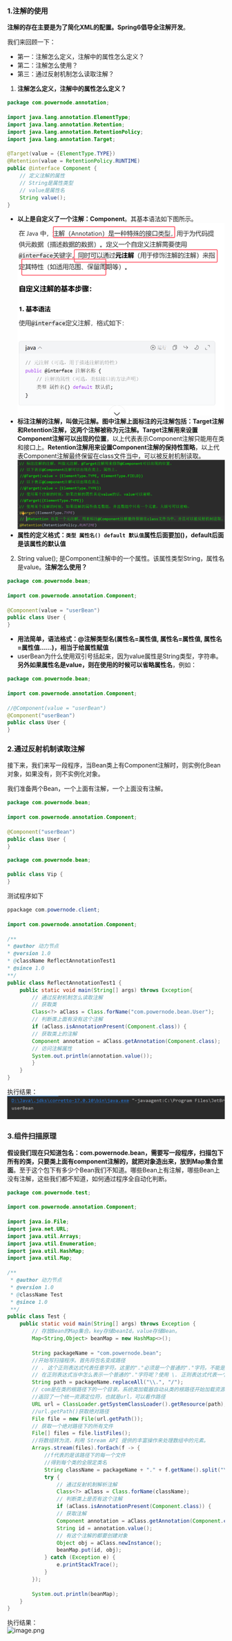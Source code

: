 ### 1.注解的使用

**注解的存在主要是为了简化XML的配置。Spring6倡导全注解开发**。

我们来回顾一下：  
- 第一：注解怎么定义，注解中的属性怎么定义？
- 第二：注解怎么使用？
- 第三：通过反射机制怎么读取注解？

1. **注解怎么定义，注解中的属性怎么定义？**
```java
package com.powernode.annotation;

import java.lang.annotation.ElementType;
import java.lang.annotation.Retention;
import java.lang.annotation.RetentionPolicy;
import java.lang.annotation.Target;

@Target(value = {ElementType.TYPE})
@Retention(value = RetentionPolicy.RUNTIME)
public @interface Component {
	// 定义注解的属性  
	// String是属性类型  
	// value是属性名
    String value();
}
```
* **以上是自定义了一个注解：Component**。其基本语法如下图所示。  
	![](assets/01回顾注解/file-20250726181647558.png)
* **标注注解的注解，叫做元注解。图中注解上面标注的元注解包括：Target注解和Retention注解，这两个注解被称为元注解。Target注解用来设置Component注解可以出现的位置**，以上代表表示Component注解只能用在类和接口上。**Retention注解用来设置Component注解的保持性策略**，以上代表Component注解最终保留在class文件当中，可以被反射机制读取。  
	![](assets/01回顾注解/file-20250726181240547.png)
* **属性的定义格式：``类型 属性名() default 默认值``属性后面要加()，default后面是该属性的默认值**


2. String value(); 是Component注解中的一个属性。该属性类型String，属性名是value。**注解怎么使用？**
```java
package com.powernode.bean;

import com.powernode.annotation.Component;

@Component(value = "userBean")
public class User {
}

```
* **用法简单，语法格式：@注解类型名(属性名=属性值, 属性名=属性值, 属性名=属性值......)，相当于给属性赋值**
* userBean为什么使用双引号括起来，因为value属性是String类型，字符串。**另外如果属性名是value，则在使用的时候可以省略属性名**，例如：
```java
package com.powernode.bean;

import com.powernode.annotation.Component;

//@Component(value = "userBean")
@Component("userBean")
public class User {
}

```


### 2.通过反射机制读取注解

接下来，我们来写一段程序，当Bean类上有Component注解时，则实例化Bean对象，如果没有，则不实例化对象。

我们准备两个Bean，一个上面有注解，一个上面没有注解。
```java
package com.powernode.bean;

import com.powernode.annotation.Component;

@Component("userBean")
public class User {
}
```
```java
package com.powernode.bean;

public class Vip {
}
```
 测试程序如下
```java
ppackage com.powernode.client;  
  
import com.powernode.annotation.Component;  
  
/**  
* @author 动力节点  
* @version 1.0  
* @className ReflectAnnotationTest1  
* @since 1.0  
**/  
public class ReflectAnnotationTest1 {  
	public static void main(String[] args) throws Exception{  
		// 通过反射机制怎么读取注解  
		// 获取类  
		Class<?> aClass = Class.forName("com.powernode.bean.User");  
		// 判断类上面有没有这个注解  
		if (aClass.isAnnotationPresent(Component.class)) {  
		// 获取类上的注解  
		Component annotation = aClass.getAnnotation(Component.class);  
		// 访问注解属性  
		System.out.println(annotation.value());  
		}  
	}  
}
```
执行结果：    
![](assets/01回顾注解/file-20250726183322511.png)


### 3.组件扫描原理

**假设我们现在只知道包名：com.powernode.bean，需要写一段程序，扫描包下所有的类，只要类上面有component注解的，就把对象造出来，放到Map集合里面**。至于这个包下有多少个Bean我们不知道。哪些Bean上有注解，哪些Bean上没有注解，这些我们都不知道，如何通过程序全自动化判断。
```java
package com.powernode.test;

import com.powernode.annotation.Component;

import java.io.File;
import java.net.URL;
import java.util.Arrays;
import java.util.Enumeration;
import java.util.HashMap;
import java.util.Map;

/**
 * @author 动力节点
 * @version 1.0
 * @className Test
 * @since 1.0
 **/
public class Test {
    public static void main(String[] args) throws Exception {
        // 存放Bean的Map集合。key存储beanId。value存储Bean。
        Map<String,Object> beanMap = new HashMap<>();

        String packageName = "com.powernode.bean";
        //开始写扫描程序。首先将包名变成路径  
		// . 这个正则表达式代表任意字符。这里的"."必须是一个普通的"."字符。不能是正则表达式中的"."  
		// 在正则表达式当中怎么表示一个普通的"."字符呢？使用 \. 正则表达式代表一个普通的 . 字符。
        String path = packageName.replaceAll("\\.", "/");
        // com是在类的根路径下的一个目录。系统类加载器自动从类的根路径开始加载资源
        //返回了一个统一资源定位符，也就是url，可以看作路径
        URL url = ClassLoader.getSystemClassLoader().getResource(path);
        //url.getPath()获取绝对路径
        File file = new File(url.getPath());
        // 获取一个绝对路径下的所有文件
        File[] files = file.listFiles();
        //将数组转为流，利用 Stream API 提供的丰富操作来处理数组中的元素。
        Arrays.stream(files).forEach(f -> {
	        //f代表的是该路径下的每一个文件
	        //得到每个类的全限定类名
            String className = packageName + "." + f.getName().split("\\.")[0];
            try {
                // 通过反射机制解析注解  
				Class<?> aClass = Class.forName(className);  
				// 判断类上是否有这个注解  
				if (aClass.isAnnotationPresent(Component.class)) {  
				// 获取注解  
				Component annotation = aClass.getAnnotation(Component.class);  
				String id = annotation.value();  
				// 有这个注解的都要创建对象  
				Object obj = aClass.newInstance();  
				beanMap.put(id, obj);
            } catch (Exception e) {
                e.printStackTrace();
            }
        });

        System.out.println(beanMap);
    }
}
```
执行结果：    
![image.png](https://cdn.nlark.com/yuque/0/2022/png/21376908/1665543007882-24036142-350b-4209-bb20-46a61e35716d.png#averageHue=%23f9f8f7&clientId=ubfe41891-11ea-4&from=paste&height=108&id=u4615e829&originHeight=108&originWidth=600&originalType=binary&ratio=1&rotation=0&showTitle=false&size=12954&status=done&style=shadow&taskId=u2000bb56-3c76-4281-a6df-4bbd6dbd0a2&title=&width=600)
